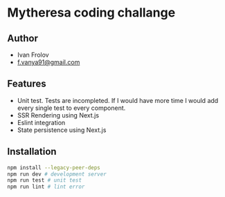 # Mytheresa coding challange

## Author

- Ivan Frolov
- f.vanya91@gmail.com

## Features

- Unit test. Tests are incompleted. If I would have more time I would add every single test to every component.
- SSR Rendering using Next.js
- Eslint integration
- State persistence using Next.js

## Installation

```bash
npm install --legacy-peer-deps
npm run dev # development server
npm run test # unit test
npm run lint # lint error
```

